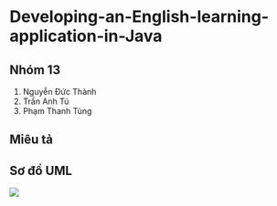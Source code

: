 # Developing-an-English-learning-application-in-Java
## Nhóm 13
1. Nguyễn Đức Thành 
2. Trần Anh Tú
3. Phạm Thanh Tùng
## Miêu tả
## Sơ đồ UML
![](baitaplon3.png)



